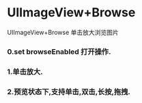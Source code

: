 # UIImageView+Browse
UIImageView+Browse 单击放大浏览图片

### 0.set browseEnabled 打开操作.
### 1.单击放大.
### 2.预览状态下,支持单击,双击,长按,拖拽.
